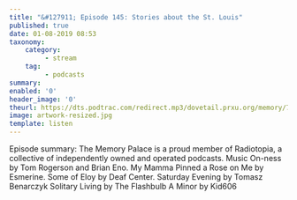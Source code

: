 ```yaml
---
title: "&#127911; Episode 145: Stories about the St. Louis"
published: true
date: 01-08-2019 08:53
taxonomy:
    category:
         - stream
    tag:
         - podcasts
summary:
enabled: '0'
header_image: '0'
theurl: https://dts.podtrac.com/redirect.mp3/dovetail.prxu.org/memory/7dcb8cb5-8087-4877-9c8b-857f7824722d/thememorypalace.mp3
image: artwork-resized.jpg
template: listen
---
```

 
Episode summary: The Memory Palace is a proud member of Radiotopia, a collective of independently owned and operated podcasts. Music On-ness by Tom Rogerson and Brian Eno. My Mamma Pinned a Rose on Me by Esmerine. Some of Eloy by Deaf Center. Saturday Evening by Tomasz Benarczyk Solitary Living by The Flashbulb A Minor by Kid606
